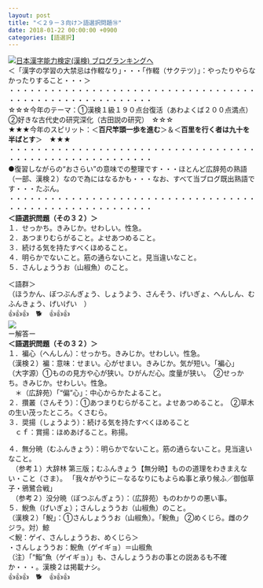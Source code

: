 ```yaml
---
layout: post
title: "＜２９－３向け＞語選択問題⑱"
date: 2018-01-22 00:00:00 +0900
categories: [語選択]
---
```


[![](/syuusyuu9701/assets/images/＜２９－３向け＞語選択問題⑱-br_c_3028_1.gif)](http://blog.with2.net/link.php?1659096:3028 "日本漢字能力検定(漢検) ブログランキングへ")[日本漢字能力検定(漢検) ブログランキングへ](http://blog.with2.net/link.php?1659096:3028)  
＜「漢字の学習の大禁忌は作輟なり」・・・「作輟（サクテツ）」：やったりやらなかったりすること・・・＞  
・・・・・・・・・・・・・・・・・・・・・・・・・・・・・・・・・・・・・・・・・・・・・・・・・・・・・・・・・  
☆☆☆今年のテーマ：①漢検１級１９０点台復活（あわよくば２００点満点）　②好きな古代史の研究深化（古田説の研究）　☆☆☆  
★★★今年のスピリット：＜**百尺竿頭一歩を進む**＞＆＜**百里を行く者は九十を半ばとす**＞　★★★  
・・・・・・・・・・・・・・・・・・・・・・・・・・・・・・・・・・・・・・・・・・・・・・・・・・・・・・・・・  
●復習しながらの“おさらい”の意味での整理です・・・ほとんど広辞苑の熟語（一部、漢検２）なので為にはなるかも・・・なお、すべて当ブログ既出熟語です・・・たぶん。  
・・・・・・・・・・・・・・・・・・・・・・・・・・・・・・・・・・・・・・・・・・・・・・・・・・・・・・・・・  
**＜語選択問題（その３２）＞**　  
１．せっかち。きみじか。せわしい。性急。  
２．あつまりむらがること。よせあつめること。  
３．続ける気を持たすべくほめること。  
４．明らかでないこと。筋の通らないこと。見当違いなこと。  
５．さんしょううお（山椒魚）のこと。  
  
＜語群＞  
（ほうかん、ぼつぶんぎょう、しょうよう、さんそう、げいぎょ、へんしん、むふんきょう、げいげい　）  
👍👍👍　🐕　👍👍👍  
![](/syuusyuu9701/assets/images/＜２９－３向け＞語選択問題⑱-da9bc72856662a23515b03ba05d62b7e.png)  
ー解答ー  
**＜語選択問題（その３２）＞**　  
１．褊心（へんしん）：せっかち。きみじか。せわしい。性急。  
（漢検２）褊：意味：せまい。心がせまい。きみじか。気が短い。「褊心」  
（大字源）①ものの見方や心が狭い。ひがんだ心。度量が狭い。　②せっかち。きみじか。せわしい。性急。  
　＊（広辞苑）「“偏”心」：中心からかたよること。  
２．攢叢（さんそう）：①あつまりむらがること。よせあつめること。　②草木の生い茂ったところ。くさむら。  
３．奨揚（しょうよう）：続ける気を持たすべくほめること  
　ｃｆ：賞揚：ほめあげること。称揚。  
  
４．無分暁（むふんきょう）：明らかでないこと。筋の通らないこと。見当違いなこと。  
　（参考１）大辞林 第三版；むふんきょう【無分暁】ものの道理をわきまえない・こと（さま）。 「我々がやうに－なるなりにもよらぬ事と承り候ふ／御伽草子・鴉鷺合戦」   
　（参考２）没分暁（ぼつぶんぎょう）：（広辞苑）ものわかりの悪い事。  
５．鯢魚（げいぎょ）；さんしょううお（山椒魚）のこと。  
（漢検２）「鯢」：①さんしょううお（山椒魚）。「鯢魚」 ②めくじら。雌のクジラ。対）鯨  
＜鯢：ゲイ、さんしょううお、めくじら＞  
・さんしょううお：鯢魚（ゲイギョ）＝山椒魚  
（注）「“鮨”魚（ゲイギョ）」も、さんしょううおの事との説あるも不確か・・・。漢検２は掲載ナシ。  
👍👍👍　🐕　👍👍👍